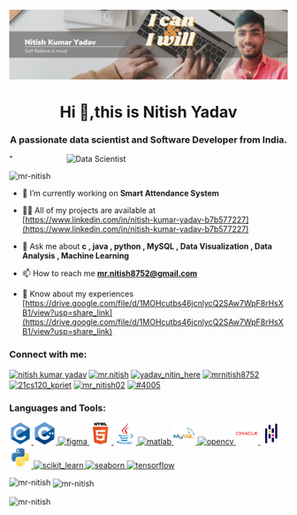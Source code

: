 ![logo](https://github.com/Mr-nitish/Mr-nitish/blob/main/Background-Banner.png)
<h1 align="center">Hi 👋,this is Nitish Yadav</h1>
<h3 align="center">A passionate data scientist and Software Developer from India.</h3>

<img align="right" alt="Data Scientist" width="400" src="https://media2.giphy.com/media/qgQUggAC3Pfv687qPC/giphy.gif" /> </p>"

<p align="left"> <img src="https://komarev.com/ghpvc/?username=mr-nitish&label=Profile%20views&color=0e75b6&style=flat" alt="mr-nitish" /> </p>

- 🔭 I’m currently working on **Smart Attendance System**

- 👨‍💻 All of my projects are available at [https://www.linkedin.com/in/nitish-kumar-yadav-b7b577227](https://www.linkedin.com/in/nitish-kumar-yadav-b7b577227)

- 💬 Ask me about **c , java , python , MySQL , Data Visualization , Data Analysis , Machine Learning**

- 📫 How to reach me **mr.nitish8752@gmail.com**

- 📄 Know about my experiences [https://drive.google.com/file/d/1MOHcutbs46jcnlycQ2SAw7WpF8rHsXB1/view?usp=share_link](https://drive.google.com/file/d/1MOHcutbs46jcnlycQ2SAw7WpF8rHsXB1/view?usp=share_link)

<h3 align="left">Connect with me:</h3>
<p align="left">
<a href="https://linkedin.com/in/nitish kumar yadav" target="blank"><img align="center" src="https://raw.githubusercontent.com/rahuldkjain/github-profile-readme-generator/master/src/images/icons/Social/linked-in-alt.svg" alt="nitish kumar yadav" height="30" width="40" /></a>
<a href="https://kaggle.com/mr.nitish" target="blank"><img align="center" src="https://raw.githubusercontent.com/rahuldkjain/github-profile-readme-generator/master/src/images/icons/Social/kaggle.svg" alt="mr.nitish" height="30" width="40" /></a>
<a href="https://instagram.com/yadav_nitin_here" target="blank"><img align="center" src="https://raw.githubusercontent.com/rahuldkjain/github-profile-readme-generator/master/src/images/icons/Social/instagram.svg" alt="yadav_nitin_here" height="30" width="40" /></a>
<a href="https://www.codechef.com/users/mrnitish8752" target="blank"><img align="center" src="https://cdn.jsdelivr.net/npm/simple-icons@3.1.0/icons/codechef.svg" alt="mrnitish8752" height="30" width="40" /></a>
<a href="https://www.hackerrank.com/21cs120_kpriet" target="blank"><img align="center" src="https://raw.githubusercontent.com/rahuldkjain/github-profile-readme-generator/master/src/images/icons/Social/hackerrank.svg" alt="21cs120_kpriet" height="30" width="40" /></a>
<a href="https://www.leetcode.com/mr_nitish02" target="blank"><img align="center" src="https://raw.githubusercontent.com/rahuldkjain/github-profile-readme-generator/master/src/images/icons/Social/leet-code.svg" alt="mr_nitish02" height="30" width="40" /></a>
<a href="https://discord.gg/#4005" target="blank"><img align="center" src="https://raw.githubusercontent.com/rahuldkjain/github-profile-readme-generator/master/src/images/icons/Social/discord.svg" alt="#4005" height="30" width="40" /></a>
</p>

<h3 align="left">Languages and Tools:</h3>
<p align="left"> <a href="https://www.cprogramming.com/" target="_blank" rel="noreferrer"> <img src="https://raw.githubusercontent.com/devicons/devicon/master/icons/c/c-original.svg" alt="c" width="40" height="40"/> </a> <a href="https://www.w3schools.com/cpp/" target="_blank" rel="noreferrer"> <img src="https://raw.githubusercontent.com/devicons/devicon/master/icons/cplusplus/cplusplus-original.svg" alt="cplusplus" width="40" height="40"/> </a> <a href="https://www.figma.com/" target="_blank" rel="noreferrer"> <img src="https://www.vectorlogo.zone/logos/figma/figma-icon.svg" alt="figma" width="40" height="40"/> </a> <a href="https://www.w3.org/html/" target="_blank" rel="noreferrer"> <img src="https://raw.githubusercontent.com/devicons/devicon/master/icons/html5/html5-original-wordmark.svg" alt="html5" width="40" height="40"/> </a> <a href="https://www.java.com" target="_blank" rel="noreferrer"> <img src="https://raw.githubusercontent.com/devicons/devicon/master/icons/java/java-original.svg" alt="java" width="40" height="40"/> </a> <a href="https://www.mathworks.com/" target="_blank" rel="noreferrer"> <img src="https://upload.wikimedia.org/wikipedia/commons/2/21/Matlab_Logo.png" alt="matlab" width="40" height="40"/> </a> <a href="https://www.mysql.com/" target="_blank" rel="noreferrer"> <img src="https://raw.githubusercontent.com/devicons/devicon/master/icons/mysql/mysql-original-wordmark.svg" alt="mysql" width="40" height="40"/> </a> <a href="https://opencv.org/" target="_blank" rel="noreferrer"> <img src="https://www.vectorlogo.zone/logos/opencv/opencv-icon.svg" alt="opencv" width="40" height="40"/> </a> <a href="https://www.oracle.com/" target="_blank" rel="noreferrer"> <img src="https://raw.githubusercontent.com/devicons/devicon/master/icons/oracle/oracle-original.svg" alt="oracle" width="40" height="40"/> </a> <a href="https://pandas.pydata.org/" target="_blank" rel="noreferrer"> <img src="https://raw.githubusercontent.com/devicons/devicon/2ae2a900d2f041da66e950e4d48052658d850630/icons/pandas/pandas-original.svg" alt="pandas" width="40" height="40"/> </a> <a href="https://www.python.org" target="_blank" rel="noreferrer"> <img src="https://raw.githubusercontent.com/devicons/devicon/master/icons/python/python-original.svg" alt="python" width="40" height="40"/> </a> <a href="https://scikit-learn.org/" target="_blank" rel="noreferrer"> <img src="https://upload.wikimedia.org/wikipedia/commons/0/05/Scikit_learn_logo_small.svg" alt="scikit_learn" width="40" height="40"/> </a> <a href="https://seaborn.pydata.org/" target="_blank" rel="noreferrer"> <img src="https://seaborn.pydata.org/_images/logo-mark-lightbg.svg" alt="seaborn" width="40" height="40"/> </a> <a href="https://www.tensorflow.org" target="_blank" rel="noreferrer"> <img src="https://www.vectorlogo.zone/logos/tensorflow/tensorflow-icon.svg" alt="tensorflow" width="40" height="40"/> </a> </p>

<p><img align="left" src="https://github-readme-stats.vercel.app/api/top-langs?username=mr-nitish&show_icons=true&locale=en&layout=compact" alt="mr-nitish" /></p>

<p>&nbsp;<img align="center" src="https://github-readme-stats.vercel.app/api?username=mr-nitish&show_icons=true&locale=en" alt="mr-nitish" /></p>

<p><img align="center" src="https://github-readme-streak-stats.herokuapp.com/?user=mr-nitish&" alt="mr-nitish" /></p>
